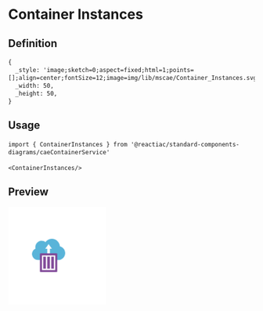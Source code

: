 # Container Instances

## Definition

```
{
  _style: 'image;sketch=0;aspect=fixed;html=1;points=[];align=center;fontSize=12;image=img/lib/mscae/Container_Instances.svg;strokeColor=none;',
  _width: 50,
  _height: 50,
}
```

## Usage

```
import { ContainerInstances } from '@reactiac/standard-components-diagrams/caeContainerService'

<ContainerInstances/>
```

## Preview

<img src="./container-instances.png" width="200"/>
